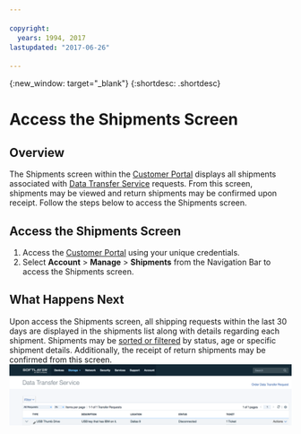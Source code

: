 ```yaml
---

copyright:
  years: 1994, 2017
lastupdated: "2017-06-26"

---
```

{:new_window: target="_blank"}
{:shortdesc: .shortdesc}

# Access the Shipments Screen

## Overview

The Shipments screen within the [Customer Portal](https://control.softlayer.com/) displays all shipments associated with [Data Transfer Service](/docs/infrastructure/DataTransferService/index.html) requests. From this screen, shipments may be viewed and return shipments may be confirmed upon receipt. Follow the steps below to access the Shipments screen.

## Access the Shipments Screen

1. Access the [Customer Portal](https://control.softlayer.com/)  using your unique credentials.
2. Select **Account** > **Manage** > **Shipments** from the Navigation Bar to access the Shipments screen.

## What Happens Next

Upon access the Shipments screen, all shipping requests within the last 30 days are displayed in the shipments list along with details regarding each shipment. Shipments may be [sorted or filtered](/docs/infrastructure/DataTransferService/sort-or-filter-shipments-list.html) by status, age or specific shipment details. Additionally, the receipt of return shipments may be confirmed from this screen.
![Shipments Screen](/images/DTSShipmentScreen1.PNG)
